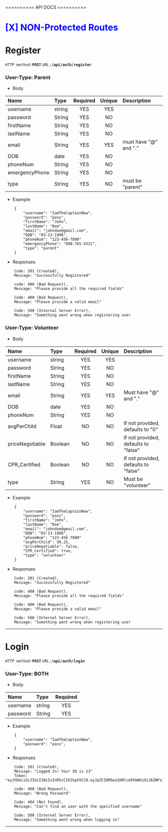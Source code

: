 ========== API DOCS ==========

<h1 style="color:blue">[X] NON-Protected Routes</h1>
    
<h1>Register</h1>

*`HTTP method:`***`POST`**
*`URL:`***`/api/auth/register`**


<h3>User-Type: Parent</h3>

- Body

| Name           | Type   | Required | Unique | Description           |
| :------------- | :----- | :------: | :----: | :-------------------- |
| username       | string |   YES    |  YES   |                       |
| password       | String |   YES    |   NO   |                       |
| firstName      | String |   YES    |   NO   |                       |
| lastName       | String |   YES    |   NO   |                       |
| email          | String |   YES    |  YES   | must have "@" and "." |
| DOB            | date   |   YES    |   NO   |                       |
| phoneNum       | String |   YES    |   NO   |                       |
| emergencyPhone | String |   YES    |   NO   |                       |
| type           | String |   YES    |   NO   | must be "parent"      |


- Example
```
    {
        "username": "IamTheCaptainNow",
        "password": "pass",
        "firstName": "John",
        "lastName": "Doe",
        "email": "johndoe@gmail.com",
        "DOB": "03-13-1996",
        "phoneNum": "123-456-7890"
        "emergencyPhone": "098-765-4321",
        "type": "parent"
    }
```

- Responses
```
    Code: 201 (Created),
    Message: "Successfully Registered"

    code: 400 (Bad Request),
    Message: "Please provide all the required fields"

    Code: 400 (Bad Request),
    Message: "Please provide a valid email"

    Code: 500 (Internal Server Error),
    Message: "Something went wrong when registering user
```


<h3>User-Type: Volunteer</h3>


- Body

| Name            | Type    | Required | Unique | Description                          |
| :-------------- | :------ | :------: | :----: | :----------------------------------- |
| username        | string  |   YES    |  YES   |                                      |
| password        | String  |   YES    |   NO   |                                      |
| firstName       | String  |   YES    |   NO   |                                      |
| lastName        | String  |   YES    |   NO   |                                      |
| email           | String  |   YES    |  YES   | Must have "@" and "."                |
| DOB             | date    |   YES    |   NO   |                                      |
| phoneNum        | String  |   YES    |   NO   |                                      |
| avgPerChild     | Float   |    NO    |   NO   | If not provided, defaults to "0"     |
| priceNegotiable | Boolean |    NO    |   NO   | If not provided, defaults to "false" |
| CPR_Certified   | Boolean |    NO    |   NO   | If not provided, defaults to "false" |
| type            | String  |   YES    |   NO   | Must be "volunteer"                  |


- Example
```
    {
        "username": "IamTheCaptainNow",
        "password": "pass",
        "firstName": "John",
        "lastName": "Doe",
        "email": "johndoe@gmail.com",
        "DOB": "03-13-1996",
        "phoneNum": "123-456-7890"
        "avgPerChild": 50.25,
        "priceNegotiable": false,
        "CPR_Certified": true,
        "type": "volunteer"
    }
```
- Responses
```
    Code: 201 (Created),
    Message: "Successfully Registered"

    code: 400 (Bad Request),
    Message: "Please provide all the required fields"

    Code: 400 (Bad Request),
    Message: "Please provide a valid email"

    Code: 500 (Internal Server Error),
    Message: "Something went wrong when registering user
```
____________

<h1>Login</h1>

*`HTTP method:`***`POST`**
*`URL:`***`/api/auth/login`**

<h3>User-Type: BOTH</h3>

- Body

| Name     | Type   | Required |
| :------- | :----- | :------: |
| username | string |   YES    |
| password | String |   YES    |


- Example
```
    {
        "username": "IamTheCaptainNow",
        "password": "pass",
    }
```

- Responses
```
    Code: 201 (Created),
    Message: "Logged In! Your ID is 13"
    Token: "eyJhbGciOiJIUzI1NiIsInR5cCI6IkpXVCJ9.eyJpZCI6MSwidXNlcm5hbWUiOiJ6ZWFsIiwiZmlyc3ROYW1lIjoiRWxhbiIsImxhc3ROYW1lIjoiUml6bmlzIiwidHlwZSI6InBhcmVudCIsImlhdCI6MTU3MTM3MjUyNCwiZXhwIjoxNTcxNDU4OTI0fQ.Y9Egs8GKEOl18ePYymcmPtjiynyv3LJg0ujkodjHOug"

    code: 400 (Bad Request),
    Message: "Wrong Password"

    Code: 404 (Not Found),
    Message: "Can't find an user with the specified username"

    Code: 500 (Internal Server Error),
    Message: "Something went wrong when logging in"
```
____________


















